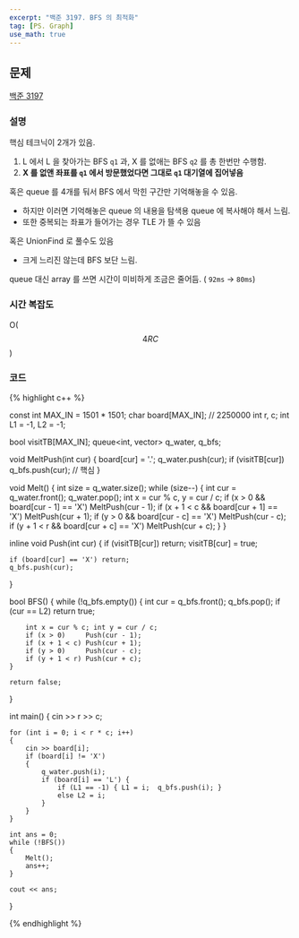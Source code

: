 ```yaml
---
excerpt: "백준 3197. BFS 의 최적화"
tag: [PS. Graph]
use_math: true
---
```


## 문제

[백준 3197](https://www.acmicpc.net/problem/3197)


### 설명

핵심 테크닉이 2개가 있음.
1. L 에서 L 을 찾아가는 BFS ```q1``` 과, X 를 없애는 BFS ```q2``` 를 총 한번만 수행함.
1. __X 를 없앤 좌표를 ```q1``` 에서 방문했었다면 그대로 ```q1``` 대기열에 집어넣음__

혹은 queue 를 4개를 둬서 BFS 에서 막힌 구간만 기억해놓을 수 있음.
+ 하지만 이러면 기억해놓은 queue 의 내용을 탐색용 queue 에 복사해야 해서 느림.
+ 또한 중복되는 좌표가 들어가는 경우 TLE 가 뜰 수 있음

혹은 UnionFind 로 풀수도 있음
+ 크게 느리진 않는데 BFS 보단 느림.

queue 대신  array 를 쓰면 시간이 미비하게 조금은 줄어듬. ( ```92ms``` -> ```80ms```)


### 시간 복잡도

O($$4RC$$)


### 코드

{% highlight c++ %}

const int MAX_IN = 1501 * 1501;
char board[MAX_IN]; // 2250000
int r, c;
int L1 = -1, L2 = -1;

bool visitTB[MAX_IN];
queue<int, vector<int>> q_water, q_bfs;

void MeltPush(int cur)
{
	board[cur] = '.';
	q_water.push(cur);
	if (visitTB[cur])
		q_bfs.push(cur);  // 핵심
}

void Melt()
{
	int size = q_water.size();
	while (size--)
	{
		int cur = q_water.front(); q_water.pop();
		int x = cur % c, y = cur / c;
		if (x > 0 && board[cur - 1] == 'X')      MeltPush(cur - 1);
		if (x + 1 < c && board[cur + 1] == 'X')  MeltPush(cur + 1);
		if (y > 0 && board[cur - c] == 'X')      MeltPush(cur - c);
		if (y + 1 < r && board[cur + c] == 'X')  MeltPush(cur + c);
	}
}

inline void Push(int cur)
{
	if (visitTB[cur]) return;
	visitTB[cur] = true;

	if (board[cur] == 'X') return;
	q_bfs.push(cur);
}

bool BFS()
{
	while (!q_bfs.empty())
	{
		int cur = q_bfs.front(); q_bfs.pop();
		if (cur == L2) return true;

		int x = cur % c; int y = cur / c;
		if (x > 0)     Push(cur - 1);
		if (x + 1 < c) Push(cur + 1);
		if (y > 0)     Push(cur - c);
		if (y + 1 < r) Push(cur + c);
	}
	
	return false;
}


int main()
{
	cin >> r >> c;

	for (int i = 0; i < r * c; i++)
	{
		cin >> board[i];
		if (board[i] != 'X')
		{
			q_water.push(i);
			if (board[i] == 'L') {
				if (L1 == -1) { L1 = i;  q_bfs.push(i); }
				else L2 = i;
			}
		}
	}
	
	int ans = 0;
	while (!BFS())
	{
		Melt();
		ans++;
	}
	
	cout << ans;
}

{% endhighlight %}